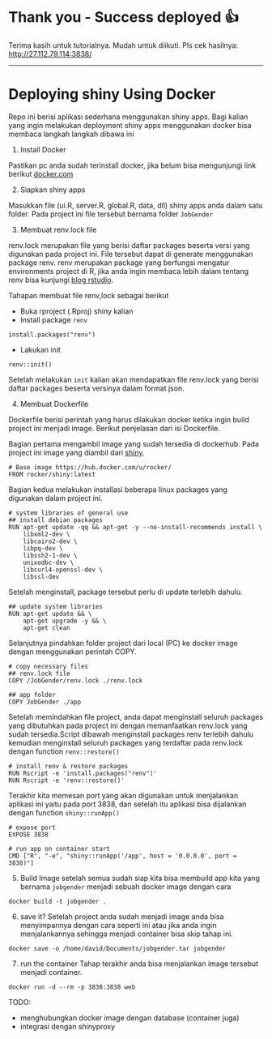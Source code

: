 # Thank you - Success deployed :thumbsup:

Terima kasih untuk tutorialnya. Mudah untuk diikuti. Pls cek hasilnya: http://27.112.79.114:3838/

---------------

# Deploying shiny Using Docker

Repo ini berisi aplikasi sederhana menggunakan shiny apps. Bagi kalian yang ingin melakukan deployment shiny apps menggunakan docker bisa membaca langkah langkah dibawa ini

1. Install Docker

Pastikan pc anda sudah terinstall docker, jika belum bisa mengunjungi link berikut [docker.com](https://www.docker.com/products/docker-desktop)

2. Siapkan shiny apps

Masukkan file (ui.R, server.R, global.R, data, dll) shiny apps anda dalam satu folder. Pada project ini file tersebut bernama folder `JobGender`

3. Membuat renv.lock file

renv.lock merupakan file yang berisi daftar packages beserta versi yang digunakan pada project ini. File tersebut dapat di generate menggunakan package renv. renv merupakan package yang berfungsi mengatur environments project di R, jika anda ingin membaca lebih dalam tentang renv bisa kunjungi [blog rstudio](https://blog.rstudio.com/2019/11/06/renv-project-environments-for-r/). 

Tahapan membuat file renv,lock sebagai berikut
- Buka rproject (.Rproj) shiny kalian
- Install package `renv`
```
install.packages("renv")
```
- Lakukan init
```
renv::init()
```
Setelah melakukan `init` kalian akan mendapatkan file renv.lock yang berisi daftar packages beserta versinya dalam format json.

4. Membuat Dockerfile

Dockerfile berisi perintah yang harus dilakukan docker ketika ingin build project ini menjadi image. Berikut penjelasan dari isi Dockerfile.


Bagian pertama mengambil image yang sudah tersedia di dockerhub. Pada project ini image yang diambil dari [shiny](https://hub.docker.com/r/rocker/shiny).

```
# Base image https://hub.docker.com/u/rocker/
FROM rocker/shiny:latest
```

Bagian kedua melakukan installasi beberapa linux packages yang digunakan dalam project ini. 
```
# system libraries of general use
## install debian packages
RUN apt-get update -qq && apt-get -y --no-install-recommends install \
    libxml2-dev \
    libcairo2-dev \
    libpq-dev \
    libssh2-1-dev \
    unixodbc-dev \
    libcurl4-openssl-dev \
    libssl-dev
```

Setelah menginstall, package tersebut perlu di update terlebih dahulu. 
```
## update system libraries
RUN apt-get update && \
    apt-get upgrade -y && \
    apt-get clean
```

Selanjutnya pindahkan folder project dari local (PC) ke docker image dengan menggunakan perintah COPY.
```
# copy necessary files
## renv.lock file
COPY /JobGender/renv.lock ./renv.lock

## app folder
COPY JobGender ./app
```
Setelah memindahkan file project, anda dapat menginstall seluruh packages yang dibutuhkan pada project ini dengan memanfaatkan renv.lock yang sudah tersedia.Script dibawah menginstall packages renv terlebih dahulu kemudian menginstall seluruh packages yang terdaftar pada renv.lock dengan function `renv::restore()`

```
# install renv & restore packages
RUN Rscript -e 'install.packages("renv")'
RUN Rscript -e 'renv::restore()'
```

Terakhir kita memesan port yang akan digunakan untuk menjalankan aplikasi ini yaitu pada port 3838, dan setelah itu aplikasi bisa dijalankan dengan function `shiny::runApp()`

```
# expose port
EXPOSE 3838

# run app on container start
CMD ["R", "-e", "shiny::runApp('/app', host = '0.0.0.0', port = 3838)"]
```

5. Build Image
setelah semua sudah siap kita bisa membuild app kita yang bernama `jobgender` menjadi sebuah docker image dengan cara

```
docker build -t jobgender .
```
6. save it?
Setelah project anda sudah menjadi image anda bisa menyimpannya dengan cara seperti ini atau jika anda ingin menjalankannya sehingga menjadi container bisa skip tahap ini.
```
docker save -o /home/david/Documents/jobgender.tar jobgender
```

7. run the container
Tahap terakhir anda bisa menjalankan image tersebut menjadi container.
```
docker run -d --rm -p 3838:3838 web
```

TODO:
- menghubungkan docker image dengan database (container juga)
- integrasi dengan shinyproxy
